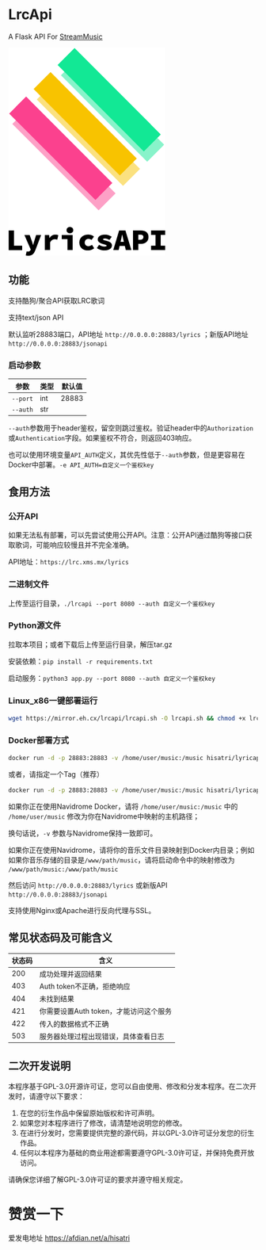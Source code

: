 # LrcApi

A Flask API For [StreamMusic](https://github.com/gitbobobo/StreamMusic)

![Logo](/src/img/Logo_Text_inbox.png)

## 功能

支持酷狗/聚合API获取LRC歌词

支持text/json API

默认监听28883端口，API地址 `http://0.0.0.0:28883/lyrics` ；新版API地址 `http://0.0.0.0:28883/jsonapi`

### 启动参数

|   参数   |   类型  | 默认值 |
| -------- | -------- | -------- |
| `--port`   | int   | 28883   |
| `--auth`  | str   |     |

`--auth`参数用于header鉴权，留空则跳过鉴权。验证header中的`Authorization`或`Authentication`字段。如果鉴权不符合，则返回403响应。

也可以使用环境变量`API_AUTH`定义，其优先性低于`--auth`参数，但是更容易在Docker中部署。`-e API_AUTH=自定义一个鉴权key`

## 食用方法

### 公开API

如果无法私有部署，可以先尝试使用公开API。注意：公开API通过酷狗等接口获取歌词，可能响应较慢且并不完全准确。

API地址：`https://lrc.xms.mx/lyrics`

### 二进制文件

上传至运行目录，`./lrcapi --port 8080 --auth 自定义一个鉴权key`

### Python源文件

拉取本项目；或者下载后上传至运行目录，解压tar.gz

安装依赖：`pip install -r requirements.txt`

启动服务：`python3 app.py --port 8080 --auth 自定义一个鉴权key`

### Linux_x86一键部署运行

```bash
wget https://mirror.eh.cx/lrcapi/lrcapi.sh -O lrcapi.sh && chmod +x lrcapi.sh && sudo bash lrcapi.sh
```

### Docker部署方式

```bash
docker run -d -p 28883:28883 -v /home/user/music:/music hisatri/lyricapi:latest
```

或者，请指定一个Tag（推荐）

```bash
docker run -d -p 28883:28883 -v /home/user/music:/music hisatri/lyricapi:alpine-py1.3.4
```

如果你正在使用Navidrome Docker，请将 `/home/user/music:/music` 中的 `/home/user/music` 修改为你在Navidrome中映射的主机路径；

换句话说，`-v` 参数与Navidrome保持一致即可。

如果你正在使用Navidrome，请将你的音乐文件目录映射到Docker内目录；例如如果你音乐存储的目录是`/www/path/music`，请将启动命令中的映射修改为 `/www/path/music:/www/path/music`

然后访问 `http://0.0.0.0:28883/lyrics` 或新版API `http://0.0.0.0:28883/jsonapi` 

支持使用Nginx或Apache进行反向代理与SSL。

## 常见状态码及可能含义

| 状态码 | 含义                       |
|-----|--------------------------|
| 200 | 成功处理并返回结果                |
| 403 | Auth token不正确，拒绝响应       |
| 404 | 未找到结果                    |
| 421 | 你需要设置Auth token，才能访问这个服务 |
| 422 | 传入的数据格式不正确               |
| 503 | 服务器处理过程出现错误，具体查看日志       |

## 二次开发说明

本程序基于GPL-3.0开源许可证，您可以自由使用、修改和分发本程序。在二次开发时，请遵守以下要求：
1. 在您的衍生作品中保留原始版权和许可声明。
2. 如果您对本程序进行了修改，请清楚地说明您的修改。
3. 在进行分发时，您需要提供完整的源代码，并以GPL-3.0许可证分发您的衍生作品。
4. 任何以本程序为基础的商业用途都需要遵守GPL-3.0许可证，并保持免费开放访问。

请确保您详细了解GPL-3.0许可证的要求并遵守相关规定。

# 赞赏一下

爱发电地址 <https://afdian.net/a/hisatri>
